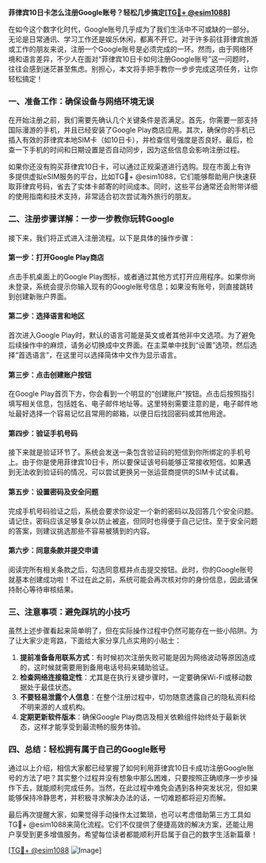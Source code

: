 **菲律宾10日卡怎么注册Google账号？轻松几步搞定[[TG💪+ @esim1088](https://t.me/s/esim1088)]**

在如今这个数字化时代，Google账号几乎成为了我们生活中不可或缺的一部分。无论是日常通讯、学习工作还是娱乐休闲，都离不开它。对于许多前往菲律宾旅游或工作的朋友来说，注册一个Google账号是必须完成的一环。然而，由于网络环境和语言差异，不少人在面对“菲律宾10日卡如何注册Google账号”这一问题时，往往会感到迷茫甚至焦虑。别担心，本文将手把手教你一步步完成这项任务，让你轻松搞定！

### 一、准备工作：确保设备与网络环境无误

在开始注册之前，我们需要先确认几个关键条件是否满足。首先，你需要一部支持国际漫游的手机，并且已经安装了Google Play商店应用。其次，确保你的手机已插入有效的菲律宾本地SIM卡（如10日卡），并检查信号强度是否良好。最后，检查一下手机的时间和日期设置是否自动同步，因为这些信息会影响注册过程。

如果你还没有购买菲律宾10日卡，可以通过正规渠道进行选购。现在市面上有许多提供虚拟eSIM服务的平台，比如TG💪+ @esim1088，它们能够帮助用户快速获取菲律宾号码，省去了实体卡邮寄的时间成本。同时，这些平台通常还会附带详细的使用指南和技术支持，非常适合初次尝试海外旅行的朋友。

### 二、注册步骤详解：一步一步教你玩转Google

接下来，我们将正式进入注册流程。以下是具体的操作步骤：

#### 第一步：打开Google Play商店
点击手机桌面上的Google Play图标，或者通过其他方式打开应用程序。如果你尚未登录，系统会提示你输入现有的Google账号信息；如果没有账号，则直接跳转到创建新账户界面。

#### 第二步：选择语言和地区
首次进入Google Play时，默认的语言可能是英文或者其他非中文选项。为了避免后续操作中的麻烦，请务必切换成中文界面。在主菜单中找到“设置”选项，然后选择“首选语言”，在这里可以选择简体中文作为显示语言。

#### 第三步：点击创建账户按钮
在Google Play首页下方，你会看到一个明显的“创建账户”按钮。点击后按照指引填写相关信息，包括姓名、电子邮件地址等。这里特别需要注意的是，电子邮件地址最好选择一个容易记忆且常用的邮箱，以便日后找回密码或其他用途。

#### 第四步：验证手机号码
接下来就是验证环节了。系统会发送一条包含验证码的短信到你所绑定的手机号上。由于你是使用菲律宾10日卡，所以要保证该号码能够正常接收短信。如果遇到无法收到验证码的情况，可以尝试更换另一张运营商提供的SIM卡试试看。

#### 第五步：设置密码及安全问题
完成手机号码验证之后，系统会要求你设定一个新的密码以及回答几个安全问题。请记住，密码应该足够复杂以防止被盗，但同时也得便于自己记住。至于安全问题的答案，则建议挑选那些不容易被猜到的内容。

#### 第六步：同意条款并提交申请
阅读完所有相关条款之后，勾选同意框并点击提交按钮。此时，你的Google账号就基本创建成功啦！不过在此之前，系统可能会再次核对你的身份信息，因此请保持耐心等待审核结果。

### 三、注意事项：避免踩坑的小技巧

虽然上述步骤看起来简单明了，但在实际操作过程中仍然可能存在一些小陷阱。为了让大家少走弯路，下面给大家分享几点实用的小贴士：

1. **提前准备备用联系方式**：有时候初次注册失败可能是因为网络波动等原因造成的，这时候就需要用到备用电话号码来辅助验证。
2. **检查网络连接稳定性**：尤其是在执行关键步骤时，一定要确保Wi-Fi或移动数据处于最佳状态。
3. **不要轻易泄露个人信息**：在整个注册过程中，切勿随意透露自己的隐私资料给不明来源的人或机构。
4. **定期更新软件版本**：确保Google Play商店及相关依赖组件始终处于最新状态，这样才能享受到最流畅的服务体验。

### 四、总结：轻松拥有属于自己的Google账号

通过以上介绍，相信大家都已经掌握了如何利用菲律宾10日卡成功注册Google账号的方法了吧？其实整个过程并没有想象中那么困难，只要按照正确顺序一步步操作下去，就能顺利完成任务。当然，在此过程中难免会遇到各种突发状况，但如果能够保持冷静思考，并积极寻求解决办法的话，一切难题都将迎刃而解。

最后再次提醒大家，如果觉得手动操作太过繁琐，也可以考虑借助第三方工具如TG💪+ @esim1088来简化流程。它们不仅提供了便捷高效的解决方案，还能让用户享受到更多增值服务。希望每位读者都能顺利开启属于自己的数字生活新篇章！

[[TG💪+ @esim1088](https://t.me/s/esim1088) ![Image](https://i.postimg.cc/4NQfJmqS/Snipaste-2025-05-13-00-14-12.png)]